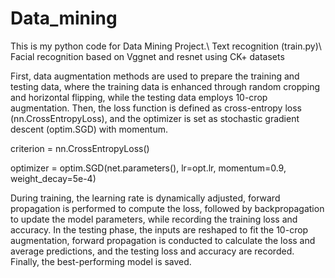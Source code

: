 # Data_mining

This is my python code for Data Mining Project.\\
Text recognition (train.py)\\
Facial recognition based on Vggnet and resnet using CK+ datasets

First, data augmentation methods are used to prepare the training and testing data, where the training data is enhanced through random cropping and horizontal flipping, while the testing data employs 10-crop augmentation. Then, the loss function is defined as cross-entropy loss (nn.CrossEntropyLoss), and the optimizer is set as stochastic gradient descent (optim.SGD) with momentum.

criterion = nn.CrossEntropyLoss()

optimizer = optim.SGD(net.parameters(), lr=opt.lr, momentum=0.9, weight_decay=5e-4)

During training, the learning rate is dynamically adjusted, forward propagation is performed to compute the loss, followed by backpropagation to update the model parameters, while recording the training loss and accuracy. In the testing phase, the inputs are reshaped to fit the 10-crop augmentation, forward propagation is conducted to calculate the loss and average predictions, and the testing loss and accuracy are recorded. Finally, the best-performing model is saved.
